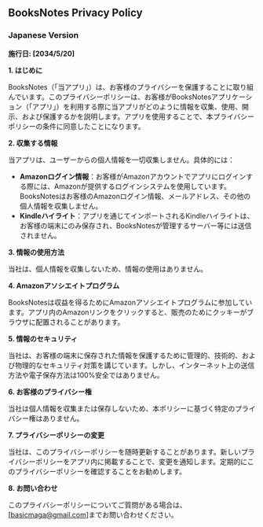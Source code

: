 ## BooksNotes Privacy Policy

### Japanese Version

**施行日: [2034/5/20]**

**1. はじめに**

BooksNotes（「当アプリ」）は、お客様のプライバシーを保護することに取り組んでいます。このプライバシーポリシーは、お客様がBooksNotesアプリケーション（「アプリ」）を利用する際に当アプリがどのように情報を収集、使用、開示、および保護するかを説明します。アプリを使用することで、本プライバシーポリシーの条件に同意したことになります。

**2. 収集する情報**

当アプリは、ユーザーからの個人情報を一切収集しません。具体的には：

- **Amazonログイン情報**：お客様がAmazonアカウントでアプリにログインする際には、Amazonが提供するログインシステムを使用しています。BooksNotesはお客様のAmazonログイン情報、メールアドレス、その他の個人情報を収集しません。
- **Kindleハイライト**：アプリを通じてインポートされるKindleハイライトは、お客様の端末にのみ保存され、BooksNotesが管理するサーバー等には送信されません。

**3. 情報の使用方法**

当社は、個人情報を収集しないため、情報の使用はありません。

**4. Amazonアソシエイトプログラム**

BooksNotesは収益を得るためにAmazonアソシエイトプログラムに参加しています。アプリ内のAmazonリンクをクリックすると、販売のためにクッキーがブラウザに配置されることがあります。

**5. 情報のセキュリティ**

当社は、お客様の端末に保存された情報を保護するために管理的、技術的、および物理的なセキュリティ対策を講じています。しかし、インターネット上の送信方法や電子保存方法は100%安全ではありません。

**6. お客様のプライバシー権**

当社は個人情報を収集または保存しないため、本ポリシーに基づく特定のプライバシー権はありません。

**7. プライバシーポリシーの変更**

当社は、このプライバシーポリシーを随時更新することがあります。新しいプライバシーポリシーをアプリ内に掲載することで、変更を通知します。定期的にこのプライバシーポリシーを確認することをお勧めします。

**8. お問い合わせ**

このプライバシーポリシーについてご質問がある場合は、[basicmaga@gmail.com]までお問い合わせください。

